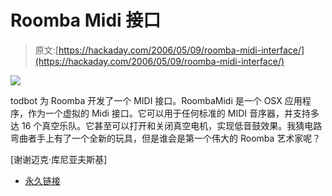 # Roomba Midi 接口

> 原文:[https://hackaday.com/2006/05/09/roomba-midi-interface/](https://hackaday.com/2006/05/09/roomba-midi-interface/)

![](../Images/358403f79dac8b4f0c7cbd714bc5f2a4.png)

todbot 为 Roomba 开发了一个 MIDI 接口。RoombaMidi 是一个 OSX 应用程序，作为一个虚拟的 Midi 接口。它可以用于任何标准的 MIDI 音序器，并支持多达 16 个真空乐队。它甚至可以打开和关闭真空电机，实现低音鼓效果。我猜电路弯曲者手上有了一个全新的玩具，但是谁会是第一个伟大的 Roomba 艺术家呢？

[谢谢迈克·库尼亚夫斯基]

*   [永久链接](http://todbot.com/blog/2006/05/03/roombamidi-roomba-as-midi-instrument/)
